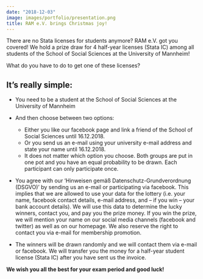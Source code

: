 ```yaml
---
date: "2018-12-03"
image: images/portfolio/presentation.png
title: RAM e.V. brings Christmas joy!
---
```


There are no Stata licenses for students anymore? RAM e.V. got you covered! We hold a prize draw for 4 half-year licenses (Stata IC) among all students of the School of Social Sciences at the University of Mannheim!

What do you have to do to get one of these licenses?

## It’s really simple:

- You need to be a student at the School of Social Sciences at the University of Mannheim
- And then choose between two options:

  - Either you like our facebook page and link a friend of the School of Social Sciences until 16.12.2018.
  - Or you send us an e-mail using your university e-mail address and state your name until 16.12.2018.
  - It does not matter which option you choose. Both groups are put in one pot and you have an equal probability to be drawn. Each participant can only participate once.

- You agree with our ‘Hinweisen gemäß Datenschutz-Grundverordnung (DSGVO)’ by sending us an e-mail or participating via facebook. This implies that we are allowed to use your data for the lottery (i.e. your name, facebook contact details, e-mail address, and – if you win – your bank account details). We will use this data to determine the lucky winners, contact you, and pay you the prize money. If you win the prize, we will mention your name on our social media channels (facebook and twitter) as well as on our homepage. We also reserve the right to contact you via e-mail for membership promotion.
- The winners will be drawn randomly and we will contact them via e-mail or facebook. We will transfer you the money for a half-year student license (Stata IC) after you have sent us the invoice.

**We wish you all the best for your exam period and good luck!**

